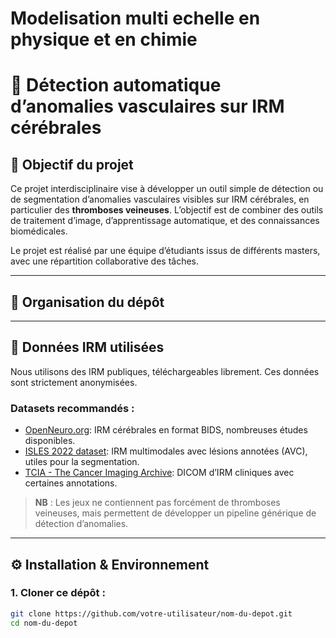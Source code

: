 # Modelisation multi echelle en physique et en chimie
# 🧠 Détection automatique d’anomalies vasculaires sur IRM cérébrales

## 🎯 Objectif du projet

Ce projet interdisciplinaire vise à développer un outil simple de détection ou de segmentation d’anomalies vasculaires visibles sur IRM cérébrales, en particulier des **thromboses veineuses**. L’objectif est de combiner des outils de traitement d’image, d’apprentissage automatique, et des connaissances biomédicales.

Le projet est réalisé par une équipe d’étudiants issus de différents masters, avec une répartition collaborative des tâches.

---

## 📁 Organisation du dépôt


---

## 🧪 Données IRM utilisées

Nous utilisons des IRM publiques, téléchargeables librement. Ces données sont strictement anonymisées.

### Datasets recommandés :
- [OpenNeuro.org](https://openneuro.org): IRM cérébrales en format BIDS, nombreuses études disponibles.
- [ISLES 2022 dataset](https://www.isles-challenge.org/ISLES2022): IRM multimodales avec lésions annotées (AVC), utiles pour la segmentation.
- [TCIA - The Cancer Imaging Archive](https://www.cancerimagingarchive.net): DICOM d’IRM cliniques avec certaines annotations.

> **NB** : Les jeux ne contiennent pas forcément de thromboses veineuses, mais permettent de développer un pipeline générique de détection d’anomalies.

---

## ⚙️ Installation & Environnement

### 1. Cloner ce dépôt :
```bash
git clone https://github.com/votre-utilisateur/nom-du-depot.git
cd nom-du-depot
